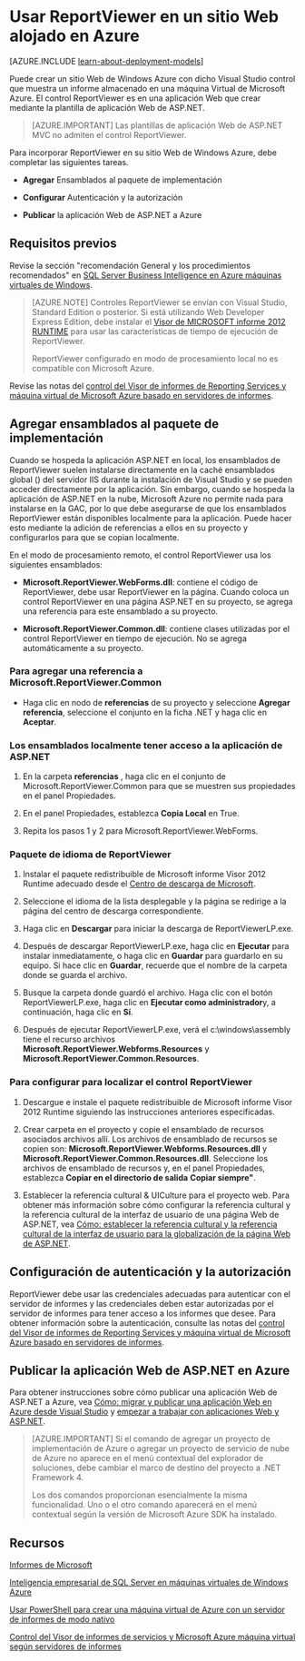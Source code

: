 <properties 
    pageTitle="Usar ReportViewer en un sitio Web | Microsoft Azure"
    description="Este tema describe cómo crear un sitio Web de Windows Azure con dicho Visual Studio control que muestra un informe almacenado en una máquina Virtual de Microsoft Azure."
    services="virtual-machines-windows"
    documentationCenter="na"
    authors="guyinacube"
    manager="erikre"
    editor="monicar" 
    tags="azure-service-management" />
<tags 
    ms.service="virtual-machines-windows"
    ms.devlang="na"
    ms.topic="article"
    ms.tgt_pltfrm="vm-windows-sql-server"
    ms.workload="infrastructure-services"
    ms.date="10/04/2016"
    ms.author="asaxton" />

# <a name="use-reportviewer-in-a-web-site-hosted-in-azure"></a>Usar ReportViewer en un sitio Web alojado en Azure

[AZURE.INCLUDE [learn-about-deployment-models](../../includes/learn-about-deployment-models-classic-include.md)]


Puede crear un sitio Web de Windows Azure con dicho Visual Studio control que muestra un informe almacenado en una máquina Virtual de Microsoft Azure. El control ReportViewer es en una aplicación Web que crear mediante la plantilla de aplicación Web de ASP.NET.

>[AZURE.IMPORTANT] Las plantillas de aplicación Web de ASP.NET MVC no admiten el control ReportViewer.

Para incorporar ReportViewer en su sitio Web de Windows Azure, debe completar las siguientes tareas.

- **Agregar** Ensamblados al paquete de implementación

- **Configurar** Autenticación y la autorización

- **Publicar** la aplicación Web de ASP.NET a Azure

## <a name="prerequisites"></a>Requisitos previos

Revise la sección "recomendación General y los procedimientos recomendados" en [SQL Server Business Intelligence en Azure máquinas virtuales de Windows](virtual-machines-windows-classic-ps-sql-bi.md).

>[AZURE.NOTE] Controles ReportViewer se envían con Visual Studio, Standard Edition o posterior. Si está utilizando Web Developer Express Edition, debe instalar el [Visor de MICROSOFT informe 2012 RUNTIME](https://www.microsoft.com/download/details.aspx?id=35747) para usar las características de tiempo de ejecución de ReportViewer.
>
>ReportViewer configurado en modo de procesamiento local no es compatible con Microsoft Azure.

Revise las notas del [control del Visor de informes de Reporting Services y máquina virtual de Microsoft Azure basado en servidores de informes](http://download.microsoft.com/download/2/2/0/220DE2F1-8AB3-474D-8F8B-C998F7C56B5D/Reporting%20Services%20report%20viewer%20control%20and%20Azure%20VM%20based%20report%20servers.docx).

## <a name="adding-assemblies-to-the-deployment-package"></a>Agregar ensamblados al paquete de implementación

Cuando se hospeda la aplicación ASP.NET en local, los ensamblados de ReportViewer suelen instalarse directamente en la caché ensamblados global () del servidor IIS durante la instalación de Visual Studio y se pueden acceder directamente por la aplicación. Sin embargo, cuando se hospeda la aplicación de ASP.NET en la nube, Microsoft Azure no permite nada para instalarse en la GAC, por lo que debe asegurarse de que los ensamblados ReportViewer están disponibles localmente para la aplicación. Puede hacer esto mediante la adición de referencias a ellos en su proyecto y configurarlos para que se copian localmente.

En el modo de procesamiento remoto, el control ReportViewer usa los siguientes ensamblados:

- **Microsoft.ReportViewer.WebForms.dll**: contiene el código de ReportViewer, debe usar ReportViewer en la página. Cuando coloca un control ReportViewer en una página ASP.NET en su proyecto, se agrega una referencia para este ensamblado a su proyecto.

- **Microsoft.ReportViewer.Common.dll**: contiene clases utilizadas por el control ReportViewer en tiempo de ejecución. No se agrega automáticamente a su proyecto.

### <a name="to-add-a-reference-to-microsoftreportviewercommon"></a>Para agregar una referencia a Microsoft.ReportViewer.Common

- Haga clic en nodo de **referencias** de su proyecto y seleccione **Agregar referencia**, seleccione el conjunto en la ficha .NET y haga clic en **Aceptar**.

### <a name="to-make-the-assemblies-locally-accessible-by-your-aspnet-application"></a>Los ensamblados localmente tener acceso a la aplicación de ASP.NET

1. En la carpeta **referencias** , haga clic en el conjunto de Microsoft.ReportViewer.Common para que se muestren sus propiedades en el panel Propiedades.

1. En el panel Propiedades, establezca **Copia Local** en True.

1. Repita los pasos 1 y 2 para Microsoft.ReportViewer.WebForms.

### <a name="to-get-reportviewer-language-pack"></a>Paquete de idioma de ReportViewer

1. Instalar el paquete redistribuible de Microsoft informe Visor 2012 Runtime adecuado desde el [Centro de descarga de Microsoft](http://go.microsoft.com/fwlink/?LinkId=317386).

1. Seleccione el idioma de la lista desplegable y la página se redirige a la página del centro de descarga correspondiente.

1. Haga clic en **Descargar** para iniciar la descarga de ReportViewerLP.exe.

1. Después de descargar ReportViewerLP.exe, haga clic en **Ejecutar** para instalar inmediatamente, o haga clic en **Guardar** para guardarlo en su equipo. Si hace clic en **Guardar**, recuerde que el nombre de la carpeta donde se guarda el archivo.

1. Busque la carpeta donde guardó el archivo. Haga clic con el botón ReportViewerLP.exe, haga clic en **Ejecutar como administrador**y, a continuación, haga clic en **Sí**.

1. Después de ejecutar ReportViewerLP.exe, verá el c:\windows\assembly tiene el recurso archivos **Microsoft.ReportViewer.Webforms.Resources** y **Microsoft.ReportViewer.Common.Resources**.

### <a name="to-configure-for-localized-reportviewer-control"></a>Para configurar para localizar el control ReportViewer

1. Descargue e instale el paquete redistribuible de Microsoft informe Visor 2012 Runtime siguiendo las instrucciones anteriores especificadas.

1. Crear <language> carpeta en el proyecto y copie el ensamblado de recursos asociados archivos allí. Los archivos de ensamblado de recursos se copien son: **Microsoft.ReportViewer.Webforms.Resources.dll** y **Microsoft.ReportViewer.Common.Resources.dll**. Seleccione los archivos de ensamblado de recursos y, en el panel Propiedades, establezca **Copiar en el directorio de salida** **Copiar siempre"**.

1. Establecer la referencia cultural & UICulture para el proyecto web. Para obtener más información sobre cómo configurar la referencia cultural y la referencia cultural de la interfaz de usuario de una página Web de ASP.NET, vea [Cómo: establecer la referencia cultural y la referencia cultural de la interfaz de usuario para la globalización de la página Web de ASP.NET](http://go.microsoft.com/fwlink/?LinkId=237461).

## <a name="configuring-authentication-and-authorization"></a>Configuración de autenticación y la autorización

ReportViewer debe usar las credenciales adecuadas para autenticar con el servidor de informes y las credenciales deben estar autorizadas por el servidor de informes para tener acceso a los informes que desee. Para obtener información sobre la autenticación, consulte las notas del [control del Visor de informes de Reporting Services y máquina virtual de Microsoft Azure basado en servidores de informes](https://msdn.microsoft.com/library/azure/dn753698.aspx).

## <a name="publish-the-aspnet-web-application-to-azure"></a>Publicar la aplicación Web de ASP.NET en Azure

Para obtener instrucciones sobre cómo publicar una aplicación Web de ASP.NET a Azure, vea [Cómo: migrar y publicar una aplicación Web en Azure desde Visual Studio](../vs-azure-tools-migrate-publish-web-app-to-cloud-service.md) y [empezar a trabajar con aplicaciones Web y ASP.NET](../app-service-web/web-sites-dotnet-get-started.md).

>[AZURE.IMPORTANT] Si el comando de agregar un proyecto de implementación de Azure o agregar un proyecto de servicio de nube de Azure no aparece en el menú contextual del explorador de soluciones, debe cambiar el marco de destino del proyecto a .NET Framework 4.
>
>Los dos comandos proporcionan esencialmente la misma funcionalidad. Uno o el otro comando aparecerá en el menú contextual según la versión de Microsoft Azure SDK ha instalado.

## <a name="resources"></a>Recursos

[Informes de Microsoft](http://go.microsoft.com/fwlink/?LinkId=205399)

[Inteligencia empresarial de SQL Server en máquinas virtuales de Windows Azure](virtual-machines-windows-classic-ps-sql-bi.md)

[Usar PowerShell para crear una máquina virtual de Azure con un servidor de informes de modo nativo](virtual-machines-windows-classic-ps-sql-report.md)

[Control del Visor de informes de servicios y Microsoft Azure máquina virtual según servidores de informes](http://download.microsoft.com/download/2/2/0/220DE2F1-8AB3-474D-8F8B-C998F7C56B5D/Reporting%20Services%20report%20viewer%20control%20and%20Azure%20VM%20based%20report%20servers.docx)
